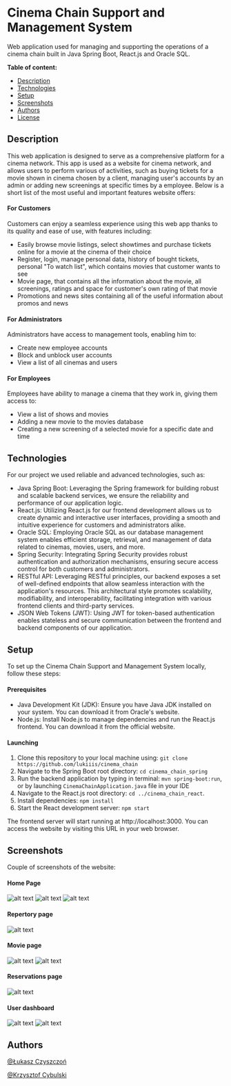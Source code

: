 # Cinema Chain Support and Management System

Web application used for managing and supporting the operations of a cinema chain built in Java Spring Boot, React.js and Oracle SQL.

 **Table of content:**

- [Description](#description)
- [Technologies](#technologies)
- [Setup](#setup)
- [Screenshots](#screenshots)
- [Authors](#authors)
- [License](#license)

## Description

This web application is designed to serve as a comprehensive platform for a cinema network. This app is used as a website for cinema network, and allows users to perform various of activities, such as buying tickets for a movie shown in cinema chosen by a client, managing user's accounts by an admin or adding new screenings at specific times by a employee. Below is a short list of the most useful and important features website offers:

#### For Customers

Customers can enjoy a seamless experience using this web app thanks to its quality and ease of use, with features including:

- Easily browse movie listings, select showtimes and purchase tickets online for a movie at the cinema of their choice
- Register, login, manage personal data, history of bought tickets, personal "To watch list", which contains movies that customer wants to see
- Movie page, that contains all the information about the movie, all screenings, ratings and space for customer's own rating of that movie
- Promotions and news sites containing all of the useful information about promos and news

#### For Administrators

Administrators have access to management tools, enabling him to:

- Create new employee accounts
- Block and unblock user accounts
- View a list of all cinemas and users

#### For Employees

Employees have ability to manage a cinema that they work in, giving them access to:

- View a list of shows and movies
- Adding a new movie to the movies database
- Creating a new screening of a selected movie for a specific date and time

## Technologies

For our project we used reliable and advanced technologies, such as:

- Java Spring Boot: Leveraging the Spring framework for building robust and scalable backend services, we ensure the reliability and performance of our application logic.
- React.js: Utilizing React.js for our frontend development allows us to create dynamic and interactive user interfaces, providing a smooth and intuitive experience for customers and administrators alike.
- Oracle SQL: Employing Oracle SQL as our database management system enables efficient storage, retrieval, and management of data related to cinemas, movies, users, and more.
- Spring Security: Integrating Spring Security provides robust authentication and authorization mechanisms, ensuring secure access control for both customers and administrators.
- RESTful API: Leveraging RESTful principles, our backend exposes a set of well-defined endpoints that allow seamless interaction with the application's resources. This architectural style promotes scalability, modifiability, and interoperability, facilitating integration with various frontend clients and third-party services.
- JSON Web Tokens (JWT): Using JWT for token-based authentication enables stateless and secure communication between the frontend and backend components of our application.

## Setup

To set up the Cinema Chain Support and Management System locally, follow these steps:

#### Prerequisites

- Java Development Kit (JDK): Ensure you have Java JDK installed on your system. You can download it from Oracle's website.
- Node.js: Install Node.js to manage dependencies and run the React.js frontend. You can download it from the official website.

#### Launching

1. Clone this repository to your local machine using: `git clone https://github.com/lukiiis/cinema_chain`
2. Navigate to the Spring Boot root directory: `cd cinema_chain_spring`
3. Run the backend application by typing in terminal: `mvn spring-boot:run`, or by launching `CinemaChainApplication.java` file in your IDE
4. Navigate to the React.js root directory: `cd ../cinema_chain_react`.
5. Install dependencies: `npm install`
6. Start the React development server: `npm start`

The frontend server will start running at http://localhost:3000. You can access the website by visiting this URL in your web browser.

## Screenshots

Couple of screenshots of the website:

#### Home Page

![alt text](images/homePage_1.png)
![alt text](images/homePage_2.png)
![alt text](images/homePage_3.png)

#### Repertory page

![alt text](images/reportory.png)

#### Movie page

![alt text](images/movie.png)
![alt text](images/movie_2.png)

#### Reservations page

![alt text](images/reseravtions_2.png)

#### User dashboard

![alt text](images/userDashboard.png)
![alt text](images/userDashboard_2.png)

## Authors

[@Łukasz Czyszczoń](https://www.github.com/lukiiis)

[@Krzysztof Cybulski](https://www.github.com/zysio)

